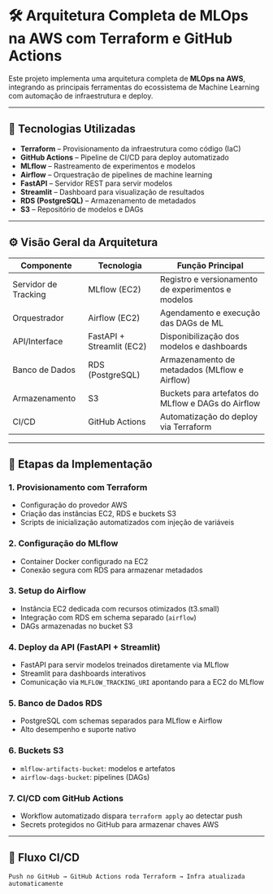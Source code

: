 # 🛠️ Arquitetura Completa de MLOps na AWS com Terraform e GitHub Actions

Este projeto implementa uma arquitetura completa de **MLOps na AWS**, integrando as principais ferramentas do ecossistema de Machine Learning com automação de infraestrutura e deploy.

---

## 📌 Tecnologias Utilizadas

- **Terraform** – Provisionamento da infraestrutura como código (IaC)
- **GitHub Actions** – Pipeline de CI/CD para deploy automatizado
- **MLflow** – Rastreamento de experimentos e modelos
- **Airflow** – Orquestração de pipelines de machine learning
- **FastAPI** – Servidor REST para servir modelos
- **Streamlit** – Dashboard para visualização de resultados
- **RDS (PostgreSQL)** – Armazenamento de metadados
- **S3** – Repositório de modelos e DAGs

---

## ⚙️ Visão Geral da Arquitetura

| Componente         | Tecnologia              | Função Principal                                     |
|--------------------|--------------------------|------------------------------------------------------|
| Servidor de Tracking | MLflow (EC2)           | Registro e versionamento de experimentos e modelos  |
| Orquestrador        | Airflow (EC2)           | Agendamento e execução das DAGs de ML               |
| API/Interface       | FastAPI + Streamlit (EC2)| Disponibilização dos modelos e dashboards           |
| Banco de Dados      | RDS (PostgreSQL)        | Armazenamento de metadados (MLflow e Airflow)       |
| Armazenamento       | S3                      | Buckets para artefatos do MLflow e DAGs do Airflow  |
| CI/CD               | GitHub Actions          | Automatização do deploy via Terraform               |

---

## 🧩 Etapas da Implementação

### 1. Provisionamento com Terraform
- Configuração do provedor AWS
- Criação das instâncias EC2, RDS e buckets S3
- Scripts de inicialização automatizados com injeção de variáveis

### 2. Configuração do MLflow
- Container Docker configurado na EC2
- Conexão segura com RDS para armazenar metadados

### 3. Setup do Airflow
- Instância EC2 dedicada com recursos otimizados (t3.small)
- Integração com RDS em schema separado (`airflow`)
- DAGs armazenadas no bucket S3

### 4. Deploy da API (FastAPI + Streamlit)
- FastAPI para servir modelos treinados diretamente via MLflow
- Streamlit para dashboards interativos
- Comunicação via `MLFLOW_TRACKING_URI` apontando para a EC2 do MLflow

### 5. Banco de Dados RDS
- PostgreSQL com schemas separados para MLflow e Airflow
- Alto desempenho e suporte nativo

### 6. Buckets S3
- `mlflow-artifacts-bucket`: modelos e artefatos
- `airflow-dags-bucket`: pipelines (DAGs)

### 7. CI/CD com GitHub Actions
- Workflow automatizado dispara `terraform apply` ao detectar push
- Secrets protegidos no GitHub para armazenar chaves AWS

---

## 🔄 Fluxo CI/CD

```text
Push no GitHub → GitHub Actions roda Terraform → Infra atualizada automaticamente

